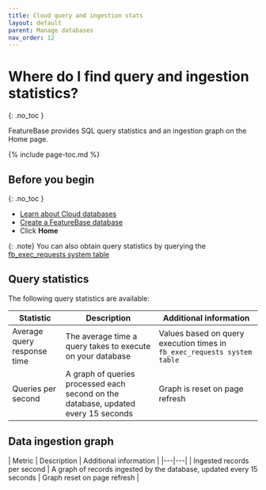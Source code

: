 ```yaml
---
title: Cloud query and ingestion stats
layout: default
parent: Manage databases
nav_order: 12
---
```


# Where do I find query and ingestion statistics?
{: .no_toc }

FeatureBase provides SQL query statistics and an ingestion graph on the Home page.

{% include page-toc.md %}

## Before you begin
{: .no_toc }

* [Learn about Cloud databases](/docs/cloud/cloud-databases/cloud-db-manage)
* [Create a FeatureBase database](/docs/cloud/cloud-databases/cloud-db-create-custom)
* Click **Home**

{: .note}
You can also obtain query statistics by querying the [fb_exec_requests system table](/docs/sql-guide/system-tables/system-tables-home)

## Query statistics

The following query statistics are available:

| Statistic | Description | Additional information |
|---|---|---|
| Average query response time | The average time a query takes to execute on your database | Values based on query execution times in `fb_exec_requests system table` | [fb_exec_requests system table](/docs/sql-guide/system-tables/system-tables-home/#query-tables) |
| Queries per second | A graph of queries processed each second on the database, updated every 15 seconds | Graph is reset on page refresh |

## Data ingestion graph

| Metric | Description | Additional information |
|---|---|
| Ingested records per second | A graph of records ingested by the database, updated every 15 seconds | Graph reset on page refresh |
